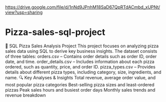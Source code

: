 https://drive.google.com/file/d/1nNd9JPnhM18SaD67QpRTdACmbd_xUPNt/view?usp=sharing

# Pizza-sales-sql-project
🍕 SQL Pizza Sales Analysis Project
This project focuses on analyzing pizza sales data using SQL to derive key business insights. The dataset consists of three tables:
orders.csv – Contains order details such as order ID, order date, and time.
order_details.csv – Includes information about each pizza ordered, such as quantity, price, and order ID.
pizza_types.csv – Provides details about different pizza types, including category, size, ingredients, and name.
🔍 Key Analyses & Insights
Total revenue, average order value, and most popular pizza categories
Best-selling pizza sizes and least-ordered pizzas
Peak sales hours and busiest order days
Monthly sales trends and revenue breakdown
